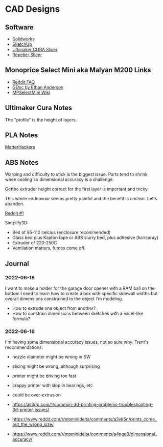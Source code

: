 # CAD Designs

## Software

* [Solidworks](https://www.solidworks.com/)
* [SketchUp](https://www.sketchup.com/industries/3d-printing)
* [Ultimaker CURA Slicer](https://ultimaker.com/software/ultimaker-cura)
* [Repetier Slicer](https://www.repetier.com/)

## Monoprice Select Mini aka Malyan M200 Links

* [Reddit FAQ](https://www.reddit.com/r/MPSelectMiniOwners/comments/6thy9t/read_this_first_updated/)
* [GDoc by Ethan Anderson](https://docs.google.com/document/d/1HJaLIcUD4oiIUYu6In7Bxf7WxAOiT3n48RvOe5pvSHk/edit)
* [MPSelectMini Wiki](https://mpselectmini.com/)

## Ultimaker Cura Notes

The "profile" is the height of layers.

## PLA Notes

[MatterHackers](https://www.matterhackers.com/articles/how-to-succeed-when-printing-in-pla)

## ABS Notes

Warping and difficulty to stick is the biggest issue.
Parts tend to shrink when cooling so dimensional accuracy is a challenge.

Getthe extruder height correct for the first layer is important and tricky. 

This whole endeavour seems pretty painful and the benefit is unclear. Let's abandon.

[Reddit #1](https://www.reddit.com/r/MPSelectMiniOwners/comments/5tp96p/how_to_print_with_abs_the_easy_way/)

Simplify3D:
* Bed of 95-110 celcius (enclosure recommended)
* Glass bed plus Kapton tape or ABS slurry bed, plus adhesive (hairspray) 
* Extruder of 220-250C
* Ventilation matters, fumes come off.

## Journal


### 2022-06-18

I want to make a holder for the garage door opener with a RAM ball on the bottom
I need to learn how to create a box with specific sidewall widths but overall dimensions constrained to the object I'm modeling.

* How to extrude one object from another?
* How to constrain dimensions between sketches with a excel-like formula?

### 2022-06-16

I'm having some dimensional accuracy issues, not so sure why. Trent's recommendations:
* nozzle diameter might be wrong in SW
* slicing might be wrong, although surprising
* printer might be driving too fast
* crappy printer with slop in bearings, etc
* could be over-extrusion

* https://all3dp.com/1/common-3d-printing-problems-troubleshooting-3d-printer-issues/
* https://www.reddit.com/r/mpminidelta/comments/a3vk5n/prints_come_out_the_wrong_size/
* https://www.reddit.com/r/mpminidelta/comments/a4nqe3/dimensional_accuracy/


